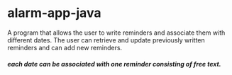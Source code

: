 # alarm-app-java
A program that allows the user to write reminders and associate them with different dates. The user can retrieve and update previously written reminders and can add new reminders.
##### each date can be associated with one reminder consisting of free text.
